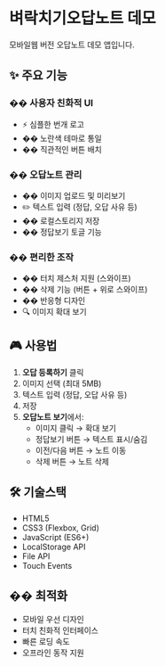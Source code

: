 # 벼락치기오답노트 데모

모바일웹 버전 오답노트 데모 앱입니다.


## ✨ 주요 기능

### �� 사용자 친화적 UI
- ⚡ 심플한 번개 로고
- �� 노란색 테마로 통일
- �� 직관적인 버튼 배치

### �� 오답노트 관리
- �� 이미지 업로드 및 미리보기
- ✏️ 텍스트 입력 (정답, 오답 사유 등)
- �� 로컬스토리지 저장
- �� 정답보기 토글 기능

### �� 편리한 조작
- �� 터치 제스처 지원 (스와이프)
- ��️ 삭제 기능 (버튼 + 위로 스와이프)
- �� 반응형 디자인
- 🔍 이미지 확대 보기

## 🎮 사용법

1. **오답 등록하기** 클릭
2. 이미지 선택 (최대 5MB)
3. 텍스트 입력 (정답, 오답 사유 등)
4. 저장
5. **오답노트 보기**에서:
   - 이미지 클릭 → 확대 보기
   - 정답보기 버튼 → 텍스트 표시/숨김
   - 이전/다음 버튼 → 노트 이동
   - 삭제 버튼 → 노트 삭제

## 🛠️ 기술스택

- HTML5
- CSS3 (Flexbox, Grid)
- JavaScript (ES6+)
- LocalStorage API
- File API
- Touch Events

## �� 최적화

- 모바일 우선 디자인
- 터치 친화적 인터페이스
- 빠른 로딩 속도
- 오프라인 동작 지원

